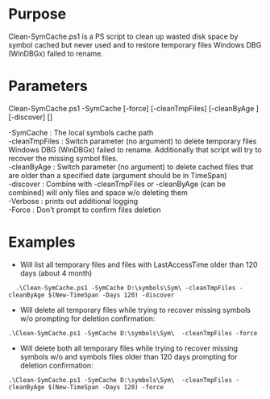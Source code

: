 # Purpose 
Clean-SymCache.ps1 is a PS script to clean up wasted disk space by symbol cached but never used and to restore temporary files Windows DBG (WinDBGx) failed to rename.  

# Parameters 
Clean-SymCache.ps1 -SymCache <string> [-force] [-cleanTmpFiles] [-cleanByAge <timespan>] [-discover] [<CommonParameters>] 

  
-SymCache       : The local symbols cache path  
-cleanTmpFiles  : Switch parameter (no argument) to delete temporary files Windows DBG (WinDBGx) failed to rename. Additionally that script will try to recover the missing symbol files.  
-cleanByAge     : Switch parameter (no argument) to delete cached files that are older than a specified date (argument should be in TimeSpan)  
-discover       : Combine with -cleanTmpFiles or -cleanByAge (can be combined) will only files and space w/o deleting them  
-Verbose        : prints out additional logging  
-Force          : Don't prompt to confirm files deletion  

# Examples
* Will list all temporary files and files with LastAccessTime older than 120 days (about 4 month)
````
  .\Clean-SymCache.ps1 -SymCache D:\symbols\Sym\ -cleanTmpFiles -cleanByAge $(New-TimeSpan -Days 120) -discover
````

* Will delete all temporary files while trying to recover missing symbols w/o prompting for deletion confirmation:
````
.\Clean-SymCache.ps1 -SymCache D:\symbols\Sym\  -cleanTmpFiles -force
````

* Will delete both all temporary files while trying to recover missing symbols w/o and symbols files older than 120 days prompting for deletion confirmation:
````
.\Clean-SymCache.ps1 -SymCache D:\symbols\Sym\  -cleanTmpFiles -cleanByAge $(New-TimeSpan -Days 120) -force
````
